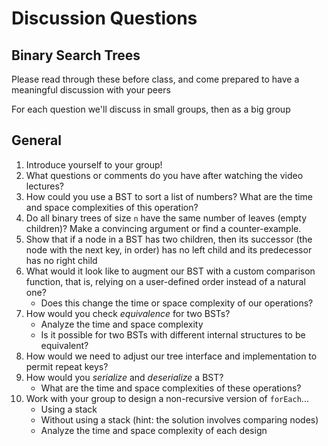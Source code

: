# Discussion Questions

## Binary Search Trees

Please read through these before class, and come prepared to have a meaningful discussion with your peers

For each question we'll discuss in small groups, then as a big group

## General

1. Introduce yourself to your group!
1. What questions or comments do you have after watching the video lectures?
1. How could you use a BST to sort a list of numbers? What are the time and space complexities of this operation?
1. Do all binary trees of size `n` have the same number of leaves (empty children)? Make a convincing argument or find a counter-example.
1. Show that if a node in a BST has two children, then its successor (the node with the next key, in order) has no left child and its predecessor has no right child
1. What would it look like to augment our BST with a custom comparison function, that is, relying on a user-defined order instead of a natural one?
    - Does this change the time or space complexity of our operations?
1. How would you check _equivalence_ for two BSTs?
    - Analyze the time and space complexity
    - Is it possible for two BSTs with different internal structures to be equivalent?
1. How would we need to adjust our tree interface and implementation to permit repeat keys?
1. How would you _serialize_ and _deserialize_ a BST?
    - What are the time and space complexities of these operations?
1. Work with your group to design a non-recursive version of `forEach`...
    - Using a stack
    - Without using a stack (hint: the solution involves comparing nodes)
    - Analyze the time and space complexity of each design

